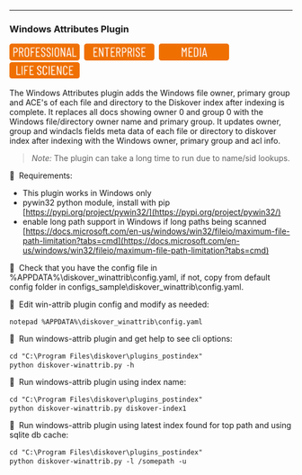___
### Windows Attributes Plugin

<img src="images/button_edition_professional.png" width="125">&nbsp;&nbsp;<img src="images/button_edition_enterprise.png" width="125">&nbsp;&nbsp;<img src="images/button_edition_media.png" width="125">&nbsp;&nbsp;<img src="images/button_edition_life_science.png" width="125">

The Windows Attributes plugin adds the Windows file owner, primary group and ACE's of each file and directory to the Diskover index after indexing is complete. It replaces all docs showing owner 0 and group 0 with the Windows file/directory owner name and primary group. 
It updates owner, group and windacls fields meta data of each file or directory to diskover index after indexing with the Windows owner, primary group and acl info.

> _Note:_ The plugin can take a long time to run due to name/sid lookups.

🔴 &nbsp;Requirements:
* This plugin works in Windows only
* pywin32 python module, install with pip [https://pypi.org/project/pywin32/](https://pypi.org/project/pywin32/)
* enable long path support in Windows if long paths being scanned [https://docs.microsoft.com/en-us/windows/win32/fileio/maximum-file-path-limitation?tabs=cmd](https://docs.microsoft.com/en-us/windows/win32/fileio/maximum-file-path-limitation?tabs=cmd)

🔴 &nbsp;Check that you have the config file in %APPDATA%\diskover_winattrib\config.yaml, if not, copy from default config folder in configs_sample\diskover_winattrib\config.yaml.

🔴 &nbsp;Edit win-attrib plugin config and modify as needed:
```
notepad %APPDATA%\diskover_winattrib\config.yaml
```

🔴 &nbsp;Run windows-attrib plugin and get help to see cli options:
```
cd "C:\Program Files\diskover\plugins_postindex"
python diskover-winattrib.py -h
```

🔴 &nbsp;Run windows-attrib plugin using index name:
```
cd "C:\Program Files\diskover\plugins_postindex"
python diskover-winattrib.py diskover-index1
```

🔴 &nbsp;Run windows-attrib plugin using latest index found for top path and using sqlite db cache:
```
cd "C:\Program Files\diskover\plugins_postindex"
python diskover-winattrib.py -l /somepath -u
```

